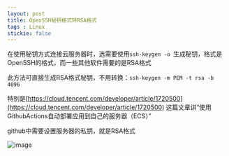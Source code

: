 ```yaml
---
layout: post
title: OpenSSH秘钥格式转RSA格式
tags : Linux
stickie: false
---
```


在使用秘钥方式连接云服务器时，选需要使用```ssh-keygen -o ```生成秘钥，格式是OpenSSH的格式，而一些其他软件需要的是RSA格式

此方法可直接生成RSA格式秘钥，不用转换：```ssh-keygen -m PEM -t rsa -b 4096 ```

特别是[https://cloud.tencent.com/developer/article/1720500](https://cloud.tencent.com/developer/article/1720500) 这篇文章讲“使用GithubActions自动部署应用到自己的服务器（ECS）”

github中需要设置服务器的私钥，就是RSA格式

![image](https://user-images.githubusercontent.com/15027167/136510520-ff8a7cae-277f-4f58-ba10-4019b3e9862e.png)
